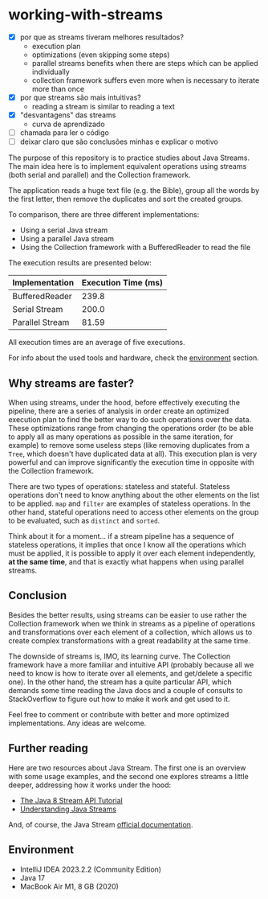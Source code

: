 # working-with-streams

- [x] por que as streams tiveram melhores resultados?
  - execution plan
  - optimizations (even skipping some steps)
  - parallel streams benefits when there are steps which can be applied individually
  - collection framework suffers even more when is necessary to iterate more than once
- [x] por que streams são mais intuitivas?
  - reading a stream is similar to reading a text
- [x] "desvantagens" das streams
  - curva de aprendizado
- [ ] chamada para ler o código
- [ ] deixar claro que são conclusões minhas e explicar o motivo

The purpose of this repository is to practice studies about Java Streams. The main idea here is to implement equivalent operations using streams (both serial and parallel) and the Collection framework.

The application reads a huge text file (e.g. the Bible), group all the words by the first letter, then remove the duplicates and sort the created groups.

To comparison, there are three different implementations:

 - Using a serial Java stream
 - Using a parallel Java stream
 - Using the Collection framework with a BufferedReader to read the file

The execution results are presented below:

| Implementation  | Execution Time (ms) |
|-----------------|---------------------|
| BufferedReader  | 239.8               |
| Serial Stream   | 200.0               |
| Parallel Stream | 81.59               |

All execution times are an average of five executions.

For info about the used tools and hardware, check the [environment](#environment) section.

## Why streams are faster?

When using streams, under the hood, before effectively executing the pipeline, there are a series of analysis in order create an optimized execution plan to find the better way to do such operations over the data. These optimizations range from changing the operations order (to be able to apply all as many operations as possible in the same iteration, for example) to remove some useless steps (like removing duplicates from a `Tree`, which doesn't have duplicated data at all). This execution plan is very powerful and can improve significantly the execution time in opposite with the Collection framework.

There are two types of operations: stateless and stateful. Stateless operations don't need to know anything about the other elements on the list to be applied. `map` and `filter` are examples of stateless operations. In the other hand, stateful operations need to access other elements on the group to be evaluated, such as `distinct` and `sorted`.

Think about it for a moment... if a stream pipeline has a sequence of stateless operations, it implies that once I know all the operations which must be applied, it is possible to apply it over each element independently, **at the same time**, and that is exactly what happens when using parallel streams.

## Conclusion

Besides the better results, using streams can be easier to use rather the Collection framework when we think in streams as a pipeline of operations and transformations over each element of a collection, which allows us to create complex transformations with a great readability at the same time. 

The downside of streams is, IMO, its learning curve. The Collection framework have a more familiar and intuitive API (probably because all we need to know is how to iterate over all elements, and get/delete a specific one). In the other hand, the stream has a quite particular API, which demands some time reading the Java docs and a couple of consults to StackOverflow to figure out how to make it work and get used to it.

Feel free to comment or contribute with better and more optimized implementations. Any ideas are welcome.

## Further reading

Here are two resources about Java Stream. The first one is an overview with some usage examples, and the second one explores streams a little deeper, addressing how it works under the hood:

- [The Java 8 Stream API Tutorial](https://www.baeldung.com/java-8-streams)
- [Understanding Java Streams](https://theboreddev.com/understanding-java-streams/)

And, of course, the Java Stream [official documentation](https://docs.oracle.com/en/java/javase/17/docs/api/java.base/java/util/stream/Stream.html).

## Environment

- IntelliJ IDEA 2023.2.2 (Community Edition)
- Java 17
- MacBook Air M1, 8 GB (2020)  
